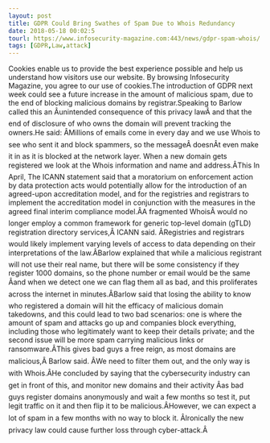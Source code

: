```yaml
---
layout: post
title: GDPR Could Bring Swathes of Spam Due to Whois Redundancy
date: 2018-05-18 00:02:5
tourl: https://www.infosecurity-magazine.com:443/news/gdpr-spam-whois/
tags: [GDPR,Law,attack]
---
```

Cookies enable us to provide the best experience possible and help us understand how visitors use our website. By browsing Infosecurity Magazine, you agree to our use of cookies.The introduction of GDPR next week could see a future increase in the amount of malicious spam, due to the end of blocking malicious domains by registrar.Speaking to Barlow called this an Âunintended consequence of this privacy lawÂ and that the end of disclosure of who owns the domain will prevent tracking the owners.He said: ÂMillions of emails come in every day and we use Whois to see who sent it and block spammers, so the messageÂ doesnÂt even make it in as it is blocked at the network layer. When a new domain gets registered we look at the Whois information and name and address.ÂThis In April, The ICANN statement said that a moratorium on enforcement action by data protection acts would potentially allow for the introduction of an agreed-upon accreditation model, and for the registries and registrars to implement the accreditation model in conjunction with the measures in the agreed final interim compliance model.ÂA fragmented WhoisÂ would no longer employ a common framework for generic top-level domain (gTLD) registration directory services,Â ICANN said. ÂRegistries and registrars would likely implement varying levels of access to data depending on their interpretations of the law.ÂBarlow explained that while a malicious registrant will not use their real name, but there will be some consistency if they register 1000 domains, so the phone number or email would be the same Âand when we detect one we can flag them all as bad, and this proliferates across the internet in minutes.ÂBarlow said that losing the ability to know who registered a domain will hit the efficacy of malicious domain takedowns, and this could lead to two bad scenarios: one is where the amount of spam and attacks go up and companies block everything, including those who legitimately want to keep their details private; and the second issue will be more spam carrying malicious links or ransomware.ÂThis gives bad guys a free reign, as most domains are malicious,Â Barlow said. ÂWe need to filter them out, and the only way is with Whois.ÂHe concluded by saying that the cybersecurity industry can get in front of this, and monitor new domains and their activity Âas bad guys register domains anonymously and wait a few months so test it, put legit traffic on it and then flip it to be malicious.ÂHowever, we can expect a lot of spam in a few months with no way to block it. ÂIronically the new privacy law could cause further loss through cyber-attack.Â